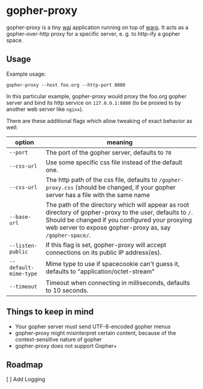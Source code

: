 # gopher-proxy

gopher-proxy is a tiny [wai](https://hackage.haskell.org/package/wai) application running on top of [warp](https://hackage.haskell.org/package/warp). It acts as a gopher-over-http proxy for a specific server, e. g. to http-ify a gopher space.

## Usage

Example usage:

    gopher-proxy --host foo.org --http-port 8080

In this particular example, gopher-proxy would proxy the foo.org gopher server and bind its http service on `127.0.0.1:8080` (to be proxied to by another web server like `nginx`).

There are these additional flags which allow tweaking of exact behavior as well:

option                | meaning
----------------------|--------------------------------------------------------------------------------------------------------
`--port`              | The port of the gopher server, defaults to `70`
`--css-url`           | Use some specific css file instead of the default one.
`--css-url`           | The http path of the css file, defaults to `/gopher-proxy.css` (should be changed, if your gopher server has a file with the same name
`--base-url`          | The path of the directory which will appear as root directory of gopher-proxy to the user, defaults to `/`. Should be changed if you configured your proxying web server to expose gopher-proxy as, say `/gopher-space/`.
`--listen-public`     | If this flag is set, gopher-proxy will accept connections on its public IP address(es).
`--default-mime-type` | Mime type to use if spacecookie can't guess it, defaults to "application/octet-stream"
`--timeout`           | Timeout when connecting in milliseconds, defaults to 10 seconds.

## Things to keep in mind

* Your gopher server must send UTF-8-encoded gopher menus
* gopher-proxy might misinterpret certain content, because of the context-sensitive nature of gopher
* gopher-proxy does not support Gopher+

## Roadmap

[ ] Add Logging
